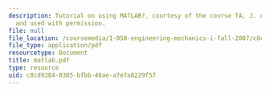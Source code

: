 ```yaml
---
description: Tutorial on using MATLAB?, courtesy of the course TA, J. Alberto Ortega,
  and used with permission.
file: null
file_location: /coursemedia/1-050-engineering-mechanics-i-fall-2007/c8cd93840305bfbb46aea7e7a8229f57_matlab.pdf
file_type: application/pdf
resourcetype: Document
title: matlab.pdf
type: resource
uid: c8cd9384-0305-bfbb-46ae-a7e7a8229f57
---
```

